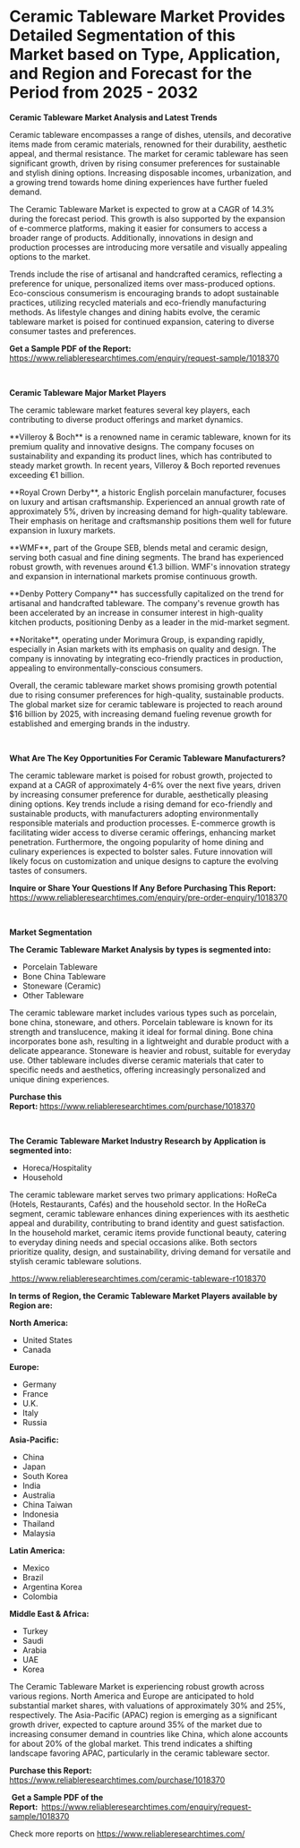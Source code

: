<p><h1>Ceramic Tableware Market Provides Detailed Segmentation of this Market based on Type, Application, and Region and Forecast for the Period from 2025 - 2032</h1></p><p><strong>Ceramic Tableware Market Analysis and Latest Trends</strong></p>
<p><p>Ceramic tableware encompasses a range of dishes, utensils, and decorative items made from ceramic materials, renowned for their durability, aesthetic appeal, and thermal resistance. The market for ceramic tableware has seen significant growth, driven by rising consumer preferences for sustainable and stylish dining options. Increasing disposable incomes, urbanization, and a growing trend towards home dining experiences have further fueled demand. </p><p>The Ceramic Tableware Market is expected to grow at a CAGR of 14.3% during the forecast period. This growth is also supported by the expansion of e-commerce platforms, making it easier for consumers to access a broader range of products. Additionally, innovations in design and production processes are introducing more versatile and visually appealing options to the market. </p><p>Trends include the rise of artisanal and handcrafted ceramics, reflecting a preference for unique, personalized items over mass-produced options. Eco-conscious consumerism is encouraging brands to adopt sustainable practices, utilizing recycled materials and eco-friendly manufacturing methods. As lifestyle changes and dining habits evolve, the ceramic tableware market is poised for continued expansion, catering to diverse consumer tastes and preferences.</p></p>
<p><strong>Get a Sample PDF of the Report:&nbsp;</strong> <a href="https://www.reliableresearchtimes.com/enquiry/request-sample/1018370?utm_campaign=2271&utm_medium=2&utm_source=Github&utm_content=ia&utm_term=07022025&utm_id=ceramic-tableware">https://www.reliableresearchtimes.com/enquiry/request-sample/1018370</a></p>
<p>&nbsp;</p>
<p><strong>Ceramic Tableware Major Market Players</strong></p>
<p><p>The ceramic tableware market features several key players, each contributing to diverse product offerings and market dynamics. </p><p>**Villeroy & Boch** is a renowned name in ceramic tableware, known for its premium quality and innovative designs. The company focuses on sustainability and expanding its product lines, which has contributed to steady market growth. In recent years, Villeroy & Boch reported revenues exceeding €1 billion.</p><p>**Royal Crown Derby**, a historic English porcelain manufacturer, focuses on luxury and artisan craftsmanship. Experienced an annual growth rate of approximately 5%, driven by increasing demand for high-quality tableware. Their emphasis on heritage and craftsmanship positions them well for future expansion in luxury markets.</p><p>**WMF**, part of the Groupe SEB, blends metal and ceramic design, serving both casual and fine dining segments. The brand has experienced robust growth, with revenues around €1.3 billion. WMF's innovation strategy and expansion in international markets promise continuous growth.</p><p>**Denby Pottery Company** has successfully capitalized on the trend for artisanal and handcrafted tableware. The company's revenue growth has been accelerated by an increase in consumer interest in high-quality kitchen products, positioning Denby as a leader in the mid-market segment.</p><p>**Noritake**, operating under Morimura Group, is expanding rapidly, especially in Asian markets with its emphasis on quality and design. The company is innovating by integrating eco-friendly practices in production, appealing to environmentally-conscious consumers.</p><p>Overall, the ceramic tableware market shows promising growth potential due to rising consumer preferences for high-quality, sustainable products. The global market size for ceramic tableware is projected to reach around $16 billion by 2025, with increasing demand fueling revenue growth for established and emerging brands in the industry.</p></p>
<p>&nbsp;</p>
<p><strong>What Are The Key Opportunities For Ceramic Tableware Manufacturers?</strong></p>
<p><p>The ceramic tableware market is poised for robust growth, projected to expand at a CAGR of approximately 4-6% over the next five years, driven by increasing consumer preference for durable, aesthetically pleasing dining options. Key trends include a rising demand for eco-friendly and sustainable products, with manufacturers adopting environmentally responsible materials and production processes. E-commerce growth is facilitating wider access to diverse ceramic offerings, enhancing market penetration. Furthermore, the ongoing popularity of home dining and culinary experiences is expected to bolster sales. Future innovation will likely focus on customization and unique designs to capture the evolving tastes of consumers.</p></p>
<p><strong>Inquire or Share Your Questions If Any Before Purchasing This Report:</strong> <a href="https://www.reliableresearchtimes.com/enquiry/pre-order-enquiry/1018370?utm_campaign=2271&utm_medium=2&utm_source=Github&utm_content=ia&utm_term=07022025&utm_id=ceramic-tableware">https://www.reliableresearchtimes.com/enquiry/pre-order-enquiry/1018370</a></p>
<p>&nbsp;</p>
<p><strong>Market Segmentation</strong></p>
<p><strong>The Ceramic Tableware Market Analysis by types is segmented into:</strong></p>
<p><ul><li>Porcelain Tableware</li><li>Bone China Tableware</li><li>Stoneware (Ceramic)</li><li>Other Tableware</li></ul></p>
<p><p>The ceramic tableware market includes various types such as porcelain, bone china, stoneware, and others. Porcelain tableware is known for its strength and translucence, making it ideal for formal dining. Bone china incorporates bone ash, resulting in a lightweight and durable product with a delicate appearance. Stoneware is heavier and robust, suitable for everyday use. Other tableware includes diverse ceramic materials that cater to specific needs and aesthetics, offering increasingly personalized and unique dining experiences.</p></p>
<p><strong>Purchase this Report:&nbsp;</strong><a href="https://www.reliableresearchtimes.com/purchase/1018370?utm_campaign=2271&utm_medium=2&utm_source=Github&utm_content=ia&utm_term=07022025&utm_id=ceramic-tableware">https://www.reliableresearchtimes.com/purchase/1018370</a></p>
<p>&nbsp;</p>
<p><strong>The Ceramic Tableware Market Industry Research by Application is segmented into:</strong></p>
<p><ul><li>Horeca/Hospitality</li><li>Household</li></ul></p>
<p><p>The ceramic tableware market serves two primary applications: HoReCa (Hotels, Restaurants, Cafés) and the household sector. In the HoReCa segment, ceramic tableware enhances dining experiences with its aesthetic appeal and durability, contributing to brand identity and guest satisfaction. In the household market, ceramic items provide functional beauty, catering to everyday dining needs and special occasions alike. Both sectors prioritize quality, design, and sustainability, driving demand for versatile and stylish ceramic tableware solutions.</p></p>
<p><a href="https://www.reliableresearchtimes.com/ceramic-tableware-r1018370?utm_campaign=2271&utm_medium=2&utm_source=Github&utm_content=ia&utm_term=07022025&utm_id=ceramic-tableware">&nbsp;https://www.reliableresearchtimes.com/ceramic-tableware-r1018370</a></p>
<p><strong>In terms of Region, the Ceramic Tableware Market Players available by Region are:</strong></p>
<p>
    <p> <strong> North America: </strong>
        <ul>
            <li>United States</li>
            <li>Canada</li>
        </ul>
        </p> 
    <p> <strong> Europe: </strong>
        <ul>
            <li>Germany</li>
            <li>France</li>
            <li>U.K.</li>
            <li>Italy</li>
            <li>Russia</li>
        </ul>
        </p> 
    <p> <strong> Asia-Pacific: </strong>
        <ul>
            <li>China</li>
            <li>Japan</li>
            <li>South Korea</li>
            <li>India</li>
            <li>Australia</li>
            <li>China Taiwan</li>
            <li>Indonesia</li>
            <li>Thailand</li>
            <li>Malaysia</li>
        </ul>
        </p> 
    <p> <strong> Latin America: </strong>
        <ul>
            <li>Mexico</li>
            <li>Brazil</li>
            <li>Argentina Korea</li>
            <li>Colombia</li>
        </ul>
        </p> 
    <p> <strong> Middle East & Africa: </strong>
        <ul>
            <li>Turkey</li>
            <li>Saudi</li>
            <li>Arabia</li>
            <li>UAE</li>
            <li>Korea</li>
        </ul>
    </p>
    </p>
<p><p>The Ceramic Tableware Market is experiencing robust growth across various regions. North America and Europe are anticipated to hold substantial market shares, with valuations of approximately 30% and 25%, respectively. The Asia-Pacific (APAC) region is emerging as a significant growth driver, expected to capture around 35% of the market due to increasing consumer demand in countries like China, which alone accounts for about 20% of the global market. This trend indicates a shifting landscape favoring APAC, particularly in the ceramic tableware sector.</p></p>
<p><strong>Purchase this Report: </strong><a href="https://www.reliableresearchtimes.com/purchase/1018370?utm_campaign=2271&utm_medium=2&utm_source=Github&utm_content=ia&utm_term=07022025&utm_id=ceramic-tableware">https://www.reliableresearchtimes.com/purchase/1018370</a></p>
<p>&nbsp;<strong>Get a Sample PDF of the Report:&nbsp;&nbsp;</strong><a href="https://www.reliableresearchtimes.com/enquiry/request-sample/1018370?utm_campaign=2271&utm_medium=2&utm_source=Github&utm_content=ia&utm_term=07022025&utm_id=ceramic-tableware">https://www.reliableresearchtimes.com/enquiry/request-sample/1018370</a></p>
<p><strong></strong></p>
<p>Check more reports on <a href="https://www.reliableresearchtimes.com/?utm_campaign=2271&utm_medium=2&utm_source=Github&utm_content=ia&utm_term=07022025&utm_id=ceramic-tableware">https://www.reliableresearchtimes.com/</a></p>